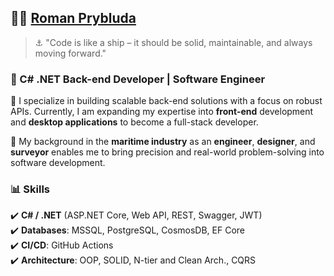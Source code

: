 ## 👨‍💻 **[Roman Prybluda](https://www.linkedin.com/in/romanprybluda/)**
> ⚓ "Code is like a ship – it should be solid, maintainable, and always moving forward."
### 🚀 C# .NET Back-end Developer | Software Engineer

🔹 I specialize in building scalable back-end solutions with a focus on robust APIs. Currently, I am expanding my expertise into **front-end** development and **desktop applications** to become a full-stack developer.

🔹 My background in the **maritime industry** as an **engineer**, **designer**, and **surveyor** enables me to bring precision and real-world problem-solving into software development.

### 📊 **Skills**
✔️ **C# / .NET** (ASP.NET Core, Web API, REST, Swagger, JWT)  
✔️ **Databases**: MSSQL, PostgreSQL, CosmosDB, EF Core  
✔️ **CI/CD**: GitHub Actions  
✔️ **Architecture**: OOP, SOLID, N-tier and Clean Arch., CQRS
